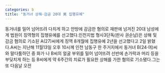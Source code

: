 ```yaml
---
categories: b
title: "동거녀 상해·감금 20대 男 집행유예"
---
```

동거녀를 밀어 넘어뜨려 다치게 하고 안방에 감금한 혐의로 재판에 넘겨진 20대 남성에게 법원이 징역형의 집행유예를 선고했다.인천지법 형사3단독(판사 권순남)은 상해 및 감금 혐의로 기소된 A(27)씨에게 징역 8개월에 집행유예 2년을 선고했다고 2일 밝혔다.A씨는 지난해 11월13일 오후 10시께 인천 남동구 한 주거지에서 동거녀 B(24·여)씨와 말다툼하던 중 화가 나 B씨의 얼굴 부위를 밀어 넘어뜨려 선반에 손가락과 머리 등을 부딪치게 하는 등 B씨에게 약 6주간의 치료가 필요한 상해를 가한 혐의로 기소됐다.그는 또 다음날 오전